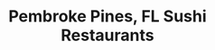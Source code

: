 ---
layout: city
title: Pembroke Pines, FL Sushi Restaurants
permalink: /florida/pembroke-pines/
stateAbbr: FL
stateName: Florida
cityName: Pembroke Pines
---